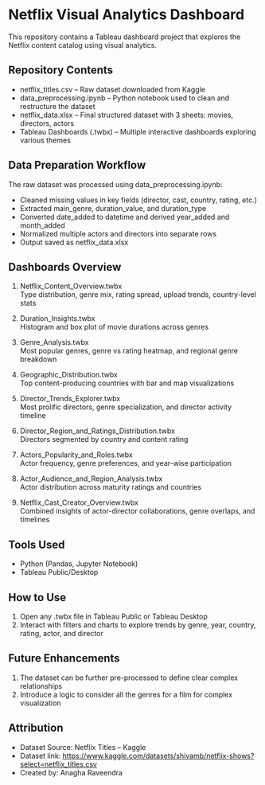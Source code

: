 
# Netflix Visual Analytics Dashboard

This repository contains a Tableau dashboard project that explores the Netflix content catalog using visual analytics.

## Repository Contents

- netflix_titles.csv – Raw dataset downloaded from Kaggle
- data_preprocessing.ipynb – Python notebook used to clean and restructure the dataset
- netflix_data.xlsx – Final structured dataset with 3 sheets: movies, directors, actors
- Tableau Dashboards (.twbx) – Multiple interactive dashboards exploring various themes

## Data Preparation Workflow

The raw dataset was processed using data_preprocessing.ipynb:
- Cleaned missing values in key fields (director, cast, country, rating, etc.)
- Extracted main_genre, duration_value, and duration_type
- Converted date_added to datetime and derived year_added and month_added
- Normalized multiple actors and directors into separate rows
- Output saved as netflix_data.xlsx

## Dashboards Overview

1. Netflix_Content_Overview.twbx  
   Type distribution, genre mix, rating spread, upload trends, country-level stats

2. Duration_Insights.twbx  
   Histogram and box plot of movie durations across genres

3. Genre_Analysis.twbx  
   Most popular genres, genre vs rating heatmap, and regional genre breakdown

4. Geographic_Distribution.twbx  
   Top content-producing countries with bar and map visualizations

5. Director_Trends_Explorer.twbx  
   Most prolific directors, genre specialization, and director activity timeline

6. Director_Region_and_Ratings_Distribution.twbx  
   Directors segmented by country and content rating

7. Actors_Popularity_and_Roles.twbx  
   Actor frequency, genre preferences, and year-wise participation

8. Actor_Audience_and_Region_Analysis.twbx  
   Actor distribution across maturity ratings and countries

9. Netflix_Cast_Creator_Overview.twbx  
   Combined insights of actor-director collaborations, genre overlaps, and timelines

## Tools Used

- Python (Pandas, Jupyter Notebook)
- Tableau Public/Desktop

## How to Use

1. Open any .twbx file in Tableau Public or Tableau Desktop
2. Interact with filters and charts to explore trends by genre, year, country, rating, actor, and director

## Future Enhancements
1. The dataset can be further pre-processed to define clear complex relationships
2. Introduce a logic to consider all the genres for a film for complex visualization

## Attribution

- Dataset Source: Netflix Titles – Kaggle
- Dataset link: https://www.kaggle.com/datasets/shivamb/netflix-shows?select=netflix_titles.csv
- Created by: Anagha Raveendra
